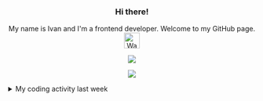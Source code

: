 ### <p align="center">Hi there!</p>
<p align="center">My name is Ivan and I'm a frontend developer. Welcome to my GitHub page. <img alt="Wave" width="32" height="32" src="https://camo.githubusercontent.com/e8e7b06ecf583bc040eb60e44eb5b8e0ecc5421320a92929ce21522dbc34c891/68747470733a2f2f6d656469612e67697068792e636f6d2f6d656469612f6876524a434c467a6361737252346961377a2f67697068792e676966"> </p>

<p align="center">
  <a href="https://skillicons.dev">
    <img src="https://skillicons.dev/icons?i=js,react,scss,css,html" />
  </a>
</p>

<p align="center">
  <img src="https://api.githubtrends.io/user/svg/malahoffiw/repos?time_range=three_months&theme=synthwaves">
</p>

<details>
<summary>My coding activity last week</summary>
<br>
<!--START_SECTION:waka-->
```text
Week: 11 September, 2022 - 18 September, 2022

YAML         5 mins          ██████████████░░░░░░░░░░░   55.57 % 
Markdown     4 mins          ██████████░░░░░░░░░░░░░░░   39.76 % 
```
<!--END_SECTION:waka-->
</details>

